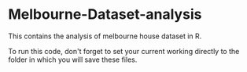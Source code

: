 # Melbourne-Dataset-analysis
This contains the analysis of melbourne house dataset in R.


To run this code, don't forget to set your current working directly to the folder in which you will save these files.
